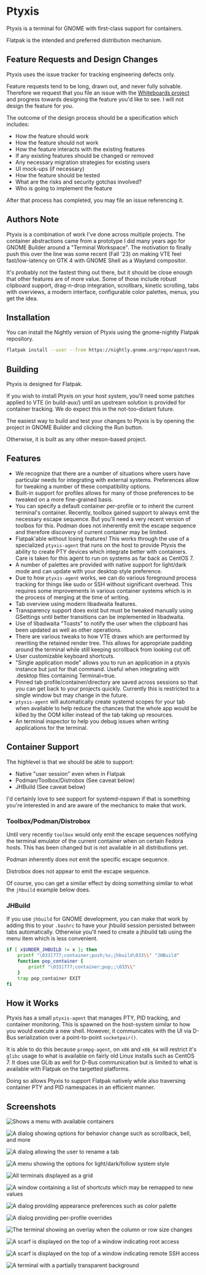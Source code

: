 # Ptyxis

Ptyxis is a terminal for GNOME with first-class support for containers.

Flatpak is the intended and preferred distribution mechanism.


## Feature Requests and Design Changes

Ptyxis uses the issue tracker for tracking engineering defects only.

Feature requests tend to be long, drawn out, and never fully solvable.
Therefore we request that you file an issue with the
[Whiteboards project](https://gitlab.gnome.org/Teams/Design/whiteboards/)
and progress towards designing the feature you'd like to see. I will not design
the feature for you.

The outcome of the design process should be a specification which includes:

 * How the feature should work
 * How the feature should not work
 * How the feature interacts with the existing features
 * If any existing features should be changed or removed
 * Any necessary migration strategies for existing users
 * UI mock-ups (if necessary)
 * How the feature should be tested
 * What are the risks and security gotchas involved?
 * Who is going to implement the feature

After that process has completed, you may file an issue referencing it.


## Authors Note

Ptyxis is a combination of work I've done across multiple projects. The
container abstractions came from a prototype I did many years ago for GNOME
Builder around a "Terminal Workspace". The motivation to finally push this
over the line was some recent (Fall '23) on making VTE feel fast/low-latency
on GTK 4 with GNOME Shell as a Wayland compositor.

It's probably not the fastest thing out there, but it should be close enough
that other features are of more value.  Some of those include robust
clipboard support, drag-n-drop integration, scrollbars, kinetic scrolling,
tabs with overviews, a modern interface, configurable color palettes, menus,
you get the idea.


## Installation

You can install the Nightly version of Ptyxis using the gnome-nightly
Flatpak repository.

```sh
flatpak install --user --from https://nightly.gnome.org/repo/appstream/org.gnome.Ptyxis.Devel.flatpakref
```


## Building

Ptyxis is designed for Flatpak.

If you wish to install Ptyxis on your host system, you'll need some patches
applied to VTE (in build-aux/) until an upstream solution is provided for
container tracking. We do expect this in the not-too-distant future.

The easiest way to build and test your changes to Ptyxis is by opening the
project in GNOME Builder and clicking the Run button.

Otherwise, it is built as any other meson-based project.


## Features

 * We recognize that there are a number of situations where users have
   particular needs for integrating with external systems. Preferences allow
   for tweaking a number of these compatibility options.
 * Built-in support for profiles allows for many of those preferences to
   be tweaked on a more fine-grained basis.
 * You can specify a default container per-profile or to inherit the current
   terminal's container. Recently, toolbox gained support to always emit the
   necessary escape sequence. But you'll need a very recent version of
   toolbox for this. Podman does not inherently emit the escape sequence and
   therefore discovery of current container may be limited.
 * Flatpak'able without losing features! This works through the use of a
   specialized `ptyxis-agent` that runs on the host to provide Ptyxis the
   ability to create PTY devices which integrate better with containers.
   Care is taken for this agent to run on systems as far back as CentOS 7.
 * A number of palettes are provided with native support for light/dark mode
   and can update with your desktop style preference.
 * Due to how `ptyxis-agent` works, we can do various foreground process
   tracking for things like sudo or SSH without significant overhead. This
   requires some improvements in various container systems which is in the
   process of merging at the time of writing.
 * Tab overview using modern libadwaita features.
 * Transparency support does exist but must be tweaked manually using GSettings
   until better transitions can be implemented in libadwaita.
 * Use of libadwaita "Toasts" to notify the user when the clipboard has been
   updated as well as other operations.
 * There are various tweaks to how VTE draws which are performed by rewriting
   the retained render tree. This allows for appropriate padding around the
   terminal while still keeping scrollback from looking cut off.
 * User customizable keyboard shortcuts.
 * "Single application mode" allows you to run an application in a ptyxis
   instance but just for that command. Useful when integrating with
   .desktop files containing Terminal=true.
 * Pinned tab profile/container/directory are saved across sessions so that
   you can get back to your projects quickly. Currently this is restricted
   to a single window but may change in the future.
 * `ptyxis-agent` will automatically create systemd scopes for your tab
   when available to help reduce the chances that the whole app would be
   killed by the OOM killer instead of the tab taking up resources.
 * An terminal inspector to help you debug issues when writing applications
   for the terminal.


## Container Support

The highlevel is that we should be able to support:

 * Native "user session" even when in Flatpak
 * Podman/Toolbox/Distrobox (See caveat below)
 * JHBuild (See caveat below)

I'd certainly love to see support for systemd-nspawn if that is something
you're interested in and are aware of the mechanics to make that work.


### Toolbox/Podman/Distrobox

Until very recently `toolbox` would only emit the escape sequences notifying
the terminal emulator of the current container when on certain Fedora hosts.
This has been changed but is not available in all distributions yet.

Podman inherently does not emit the specific escape sequence.

Distrobox does not appear to emit the escape sequence.

Of course, you can get a similar effect by doing something similar to what
the `jhbuild` example below does.


### JHBuild

If you use `jhbuild` for GNOME development, you can make that work by adding
this to your `.bashrc` to have your jhbuild session persisted between tabs
automatically. Otherwise you'll need to create a jhbuild tab using the menu
item which is less convenient.

```sh
if [ x$UNDER_JHBUILD != x ]; then
    printf "\033]777;container;push;%s;jhbuild\033\\" "JHBuild"
    function pop_container {
        printf "\033]777;container;pop;;\033\\"
    }
    trap pop_container EXIT
fi
```


## How it Works

Ptyxis has a small `ptyxis-agent` that manages PTY, PID tracking, and
container monitoring. This is spawned on the host-system similar to how you
would execute a new shell. However, it communicates with the UI via D-Bus
serialization over a point-to-point `socketpair()`.

It is able to do this because `prompg-agent`, on `x86` and `x86_64` will
restrict it's `glibc` usage to what is available on fairly old Linux
installs such as CentOS 7. It does use GLib as well for D-Bus communication
but is limited to what is available with Flatpak on the targetted platforms.

Doing so allows Ptyxis to support Flatpak natively while also traversing
container PTY and PID namespaces in an efficient manner.


## Screenshots

![Shows a menu with available containers](https://gitlab.gnome.org/chergert/ptyxis/-/raw/main/data/screenshots/containers-menu.png "Containers are automatically discovered and displayed")

![A dialog showing options for behavior change such as scrollback, bell, and more](https://gitlab.gnome.org/chergert/ptyxis/-/raw/main/data/screenshots/change-behavior.png "Many behaviors of the terminal may be tweaked to user preference")

![A dialog allowing the user to rename a tab](https://gitlab.gnome.org/chergert/ptyxis/-/raw/main/data/screenshots/rename-tab.png "You may rename a tab by providing a prefix to the title")

![A menu showing the options for light/dark/follow system style](https://gitlab.gnome.org/chergert/ptyxis/-/raw/main/data/screenshots/integrated-dark-mode.png "Palettes provide an integrated dark mode")

![All terminals displayed as a grid](https://gitlab.gnome.org/chergert/ptyxis/-/raw/main/data/screenshots/tab-overview.png "You can see an overview of your tabs at any time")

![A window containing a list of shortcuts which may be remapped to new values](https://gitlab.gnome.org/chergert/ptyxis/-/raw/main/data/screenshots/shortcut-editing.png "Many shortcuts may be remapped to user preference")

![A dialog providing appearance preferences such as color palette](https://gitlab.gnome.org/chergert/ptyxis/-/raw/main/data/screenshots/palette-selector.png "Built-in color palettes provide both dark and light mode variants")

![A dialog providing per-profile overrides](https://gitlab.gnome.org/chergert/ptyxis/-/raw/main/data/screenshots/edit-profile.png "Profiles allow for overriding a number of features such as default container")

![The terminal showing an overlay when the column or row size changes](https://gitlab.gnome.org/chergert/ptyxis/-/raw/main/data/screenshots/columns-and-rows.png "A column and row size indicator is displayed when resizing the window")

![A scarf is displayed on the top of a window indicating root access](https://gitlab.gnome.org/chergert/ptyxis/-/raw/main/data/screenshots/sudo-tracking.png "The terminal will remind you when you're root on the local system")

![A scarf is displayed on the top of a window indicating remote SSH access](https://gitlab.gnome.org/chergert/ptyxis/-/raw/main/data/screenshots/ssh-tracking.png "The terminal will remind you when you're on a remote system")

![A terminal with a partially transparent background](https://gitlab.gnome.org/chergert/ptyxis/-/raw/main/data/screenshots/transparency.png "Transparency support is available for the daring")
